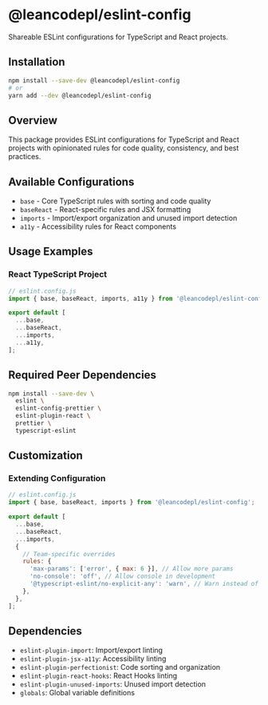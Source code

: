 # @leancodepl/eslint-config

Shareable ESLint configurations for TypeScript and React projects.

## Installation

```bash
npm install --save-dev @leancodepl/eslint-config
# or
yarn add --dev @leancodepl/eslint-config
```

## Overview

This package provides ESLint configurations for TypeScript and React projects with opinionated rules for code quality, consistency, and best practices.

## Available Configurations

- `base` - Core TypeScript rules with sorting and code quality
- `baseReact` - React-specific rules and JSX formatting  
- `imports` - Import/export organization and unused import detection
- `a11y` - Accessibility rules for React components

## Usage Examples

### React TypeScript Project

```javascript
// eslint.config.js
import { base, baseReact, imports, a11y } from '@leancodepl/eslint-config';

export default [
  ...base,
  ...baseReact,
  ...imports,
  ...a11y,
];
```

## Required Peer Dependencies

```bash
npm install --save-dev \
  eslint \
  eslint-config-prettier \
  eslint-plugin-react \
  prettier \
  typescript-eslint
```

## Customization

### Extending Configuration

```javascript
// eslint.config.js
import { base, baseReact, imports } from '@leancodepl/eslint-config';

export default [
  ...base,
  ...baseReact,
  ...imports,
  {
    // Team-specific overrides
    rules: {
      'max-params': ['error', { max: 6 }], // Allow more params
      'no-console': 'off', // Allow console in development
      '@typescript-eslint/no-explicit-any': 'warn', // Warn instead of off
    },
  },
];
```

## Dependencies

- `eslint-plugin-import`: Import/export linting
- `eslint-plugin-jsx-a11y`: Accessibility linting
- `eslint-plugin-perfectionist`: Code sorting and organization
- `eslint-plugin-react-hooks`: React Hooks linting
- `eslint-plugin-unused-imports`: Unused import detection
- `globals`: Global variable definitions
